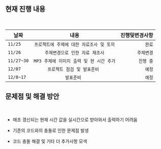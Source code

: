 ## 현재 진행 내용
<br/>  


| 날짜 | 내용 | 진행및변경사항 |
|---|:---:|---:|
| `11/25` | `프로젝트에 주제에 대한 자료조사 및 토의` | `완료` |
| `11/26` | `주제변경으로 인한 자료 재조사` | `주제변경` |
| `11/27~30` | `MP3 주제에 이미지 출력 및 현 시간 추가` | `진행 중` |
| `12/07` | `프로젝트 점검 및 발표준비 ` | `예정` |
| `12/8~17` | `발표준비 ` | `예정` |

## 문제점 및 해결 방안
<br/>  

- 매초 갱신되는 현재 시간 값을 실시간으로 받아와서 출력하기 어려움

- 기존의 코드와의 충돌로 인한 문제점 발생

- 코드 충돌 해결 및 기타 더 추가사항 모색
  
